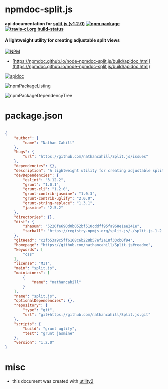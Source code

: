 # npmdoc-split.js

#### api documentation for  [split.js (v1.2.0)](https://github.com/nathancahill/Split.js#readme)  [![npm package](https://img.shields.io/npm/v/npmdoc-split.js.svg?style=flat-square)](https://www.npmjs.org/package/npmdoc-split.js) [![travis-ci.org build-status](https://api.travis-ci.org/npmdoc/node-npmdoc-split.js.svg)](https://travis-ci.org/npmdoc/node-npmdoc-split.js)

#### A lightweight utility for creating adjustable split views

[![NPM](https://nodei.co/npm/split.js.png?downloads=true&downloadRank=true&stars=true)](https://www.npmjs.com/package/split.js)

- [https://npmdoc.github.io/node-npmdoc-split.js/build/apidoc.html](https://npmdoc.github.io/node-npmdoc-split.js/build/apidoc.html)

[![apidoc](https://npmdoc.github.io/node-npmdoc-split.js/build/screenCapture.buildCi.browser.%252Ftmp%252Fbuild%252Fapidoc.html.png)](https://npmdoc.github.io/node-npmdoc-split.js/build/apidoc.html)

![npmPackageListing](https://npmdoc.github.io/node-npmdoc-split.js/build/screenCapture.npmPackageListing.svg)

![npmPackageDependencyTree](https://npmdoc.github.io/node-npmdoc-split.js/build/screenCapture.npmPackageDependencyTree.svg)



# package.json

```json

{
    "author": {
        "name": "Nathan Cahill"
    },
    "bugs": {
        "url": "https://github.com/nathancahill/Split.js/issues"
    },
    "dependencies": {},
    "description": "A lightweight utility for creating adjustable split views",
    "devDependencies": {
        "eslint": "3.12.2",
        "grunt": "1.0.1",
        "grunt-cli": "1.2.0",
        "grunt-contrib-jasmine": "1.0.3",
        "grunt-contrib-uglify": "2.0.0",
        "grunt-string-replace": "1.3.1",
        "jasmine": "2.5.2"
    },
    "directories": {},
    "dist": {
        "shasum": "5220fe690d0b052bf510cddff95fa968e1ee241e",
        "tarball": "https://registry.npmjs.org/split.js/-/split.js-1.2.0.tgz"
    },
    "gitHead": "c2fb53a9c5ff6168c6b228b57ef2a18f33cb0f94",
    "homepage": "https://github.com/nathancahill/Split.js#readme",
    "keywords": [
        "css"
    ],
    "license": "MIT",
    "main": "split.js",
    "maintainers": [
        {
            "name": "nathancahill"
        }
    ],
    "name": "split.js",
    "optionalDependencies": {},
    "repository": {
        "type": "git",
        "url": "git+https://github.com/nathancahill/Split.js.git"
    },
    "scripts": {
        "build": "grunt uglify",
        "test": "grunt jasmine"
    },
    "version": "1.2.0"
}
```



# misc
- this document was created with [utility2](https://github.com/kaizhu256/node-utility2)
